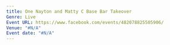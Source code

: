 ```yaml
---
title: One Nayton and Matty C Base Bar Takeover
Genre: Live
Event URL: https://www.facebook.com/events/482078825505906/
Venue: "#N/A"
Event date: "#N/A"
---
```


